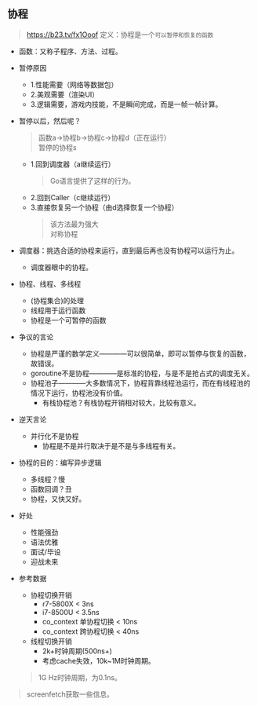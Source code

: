 
## 协程
> https://b23.tv/fx1Ooof
定义：协程是一个`可以暂停和恢复的函数`
  - 函数：又称子程序、方法、过程。
  - 暂停原因
    - 1.性能需要（网络等数据包）
    - 2.美观需要（渲染UI）
    - 3.逻辑需要，游戏内技能，不是瞬间完成，而是一帧一帧计算。
  - 暂停以后，然后呢？
    > 函数a->协程b->协程c->协程d（正在运行）  
    > 暂停的协程s
    - 1.回到调度器（a继续运行）
      > Go语言提供了这样的行为。
    - 2.回到Caller（c继续运行）
    - 3.直接恢复另一个协程（由d选择恢复一个协程）
      > 该方法最为强大  
      > 对称协程
  - 调度器：挑选合适的协程来运行，直到最后再也没有协程可以运行为止。
    - 调度器眼中的协程。
  - 协程、线程、多线程
    - (协程集合)的处理
    - 线程用于运行函数
    - 协程是一个可暂停的函数
  - 争议的言论
    - 协程是严谨的数学定义————可以很简单，即可以暂停与恢复的函数，故错误。
    - goroutine不是协程————是标准的协程，与是不是抢占式的调度无关。
    - 协程池子————大多数情况下，协程背靠线程池运行，而在有线程池的情况下运行，协程池没有价值。
      - 有栈协程池？有栈协程开销相对较大，比较有意义。
  - 逆天言论
    - 并行化不是协程
      - 协程是不是并行取决于是不是与多线程有关。

- 协程的目的：编写异步逻辑
  - 多线程？慢
  - 函数回调？丑
  - 协程，又快又好。
- 好处
  - 性能强劲
  - 语法优雅
  - 面试/毕设
  - 迎战未来
- 参考数据
  - 协程切换开销
    - r7-5800X < 3ns
    - i7-8500U < 3.5ns
    - co_context 单协程切换 < 10ns
    - co_context 跨协程切换 < 40ns
  - 线程切换开销
    - 2k+时钟周期(500ns+)
    - 考虑cache失效，10k~1M时钟周期。
  > 1G Hz时钟周期，为0.1ns。
> screenfetch获取一些信息。

